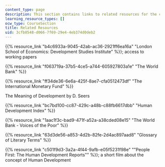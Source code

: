 ```yaml
---
content_type: page
description: This section contains links to related resources for the course.
learning_resource_types: []
ocw_type: CourseSection
title: Related Resources
uid: 3cfb8548-d066-7f69-29e4-4eb374d0deb2
---
```


{{% resource_link "b4c6933a-9045-42ab-ac36-2921ff6ea16a" "London School of Economics: Development Studies Institute" %}}; access to working papers

{{% resource_link "f063719a-37b5-4ce5-a744-605927803a1e" "The World Bank" %}}

{{% resource_link "ff34de36-6e6a-425f-8ae7-cfa0512473df" "The International Monetary Fund" %}}

The Meaning of Development by D. Seers

{{% resource_link "bc7bd100-cc87-429c-a48b-c88fb6617dbb" "Human Development Index" %}}

{{% resource_link "1aac1f3c-bad9-471f-a52a-a38cded08e15" "The World Bank - Voices of the Poor" %}}

{{% resource_link "63d3de56-a853-4d2b-82fe-2d4ac897aad8" "Glossary of Literary Terms" %}}

{{% resource_link "c501f9d3-3a2a-4f44-9afb-e05f5231f98e" "\"People First: The Human Development Reports\"" %}}; a short film about the concept of Human Development